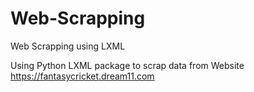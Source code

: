 # Web-Scrapping
Web Scrapping using LXML

Using Python LXML package to scrap data from Website https://fantasycricket.dream11.com
